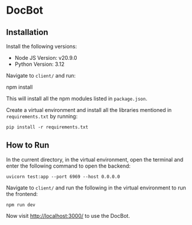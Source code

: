 # DocBot

## Installation

Install the following versions:

- Node JS Version: v20.9.0
- Python Version: 3.12

Navigate to `client/` and run:


npm install


This will install all the npm modules listed in `package.json`.

Create a virtual environment and install all the libraries mentioned in `requirements.txt` by running:

`pip install -r requirements.txt`


## How to Run

In the current directory, in the virtual environment, open the terminal and enter the following command to open the backend:

`uvicorn test:app --port 6969 --host 0.0.0.0`

Navigate to `client/` and run the following in the virtual environment to run the frontend:

`npm run dev`


Now visit [http://localhost:3000/](http://localhost:3000/) to use the DocBot.
